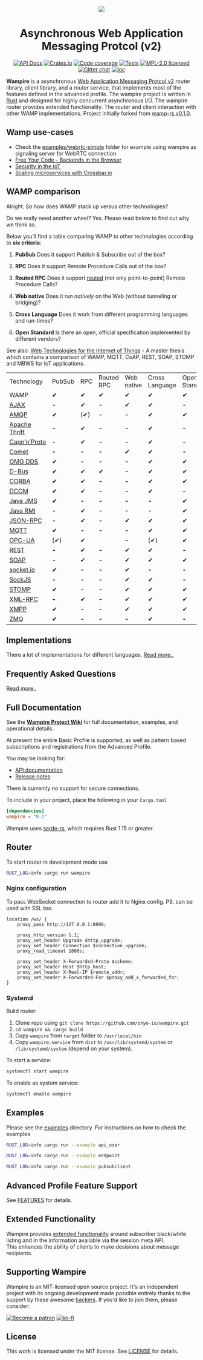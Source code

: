 <div align="center">

[![](https://raw.githubusercontent.com/wiki/ohyo-io/wampire/images/wampire.svg)](#top)

# Asynchronous Web Application Messaging Protcol (v2)

[![API Docs][docrs-badge]][docrs-url]
[![Crates.io][crates-badge]][crates-url]
[![Code coverage][codecov-badge]][codecov-url]
[![Tests][tests-badge]][tests-url]
[![MPL-2.0 licensed][license-badge]][license-url]
[![Gitter chat][gitter-badge]][gitter-url]
[![loc][loc-badge]][loc-url]
</div>

[docrs-badge]: https://img.shields.io/docsrs/wampire?style=flat-square
[docrs-url]: https://docs.rs/wampire/
[crates-badge]: https://img.shields.io/crates/v/wampire.svg?style=flat-square
[crates-url]: https://crates.io/crates/wampire
[license-badge]: https://img.shields.io/badge/license-MIT-blue.svg?style=flat-square
[license-url]: https://github.com/ohyo-io/wampire/blob/master/LICENSE
[gitter-badge]: https://img.shields.io/gitter/room/angular_rust/community.svg?style=flat-square
[gitter-url]: https://gitter.im/angular_rust/community
[tests-badge]: https://img.shields.io/github/workflow/status/ohyo-io/wampire/Tests?label=tests&logo=github&style=flat-square
[tests-url]: https://github.com/ohyo-io/wampire/actions/workflows/tests.yml
[codecov-badge]: https://img.shields.io/codecov/c/github/ohyo-io/wampire?logo=codecov&style=flat-square&token=L7KV27OLY0
[codecov-url]: https://codecov.io/gh/ohyo-io/wampire
[loc-badge]: https://img.shields.io/tokei/lines/github/ohyo-io/wampire?style=flat-square
[loc-url]: https://github.com/ohyo-io/wampire

**Wampire** is a asynchronous [Web Application Messaging Protcol v2](http://wamp-proto.org/) router library, client library, and a router service, that implements most of the features defined in the advanced profile. The wampire project is written in [Rust](https://www.rust-lang.org/) and designed for highly concurrent asynchronous I/O. The wampire router provides extended functionality.  The router and client interaction with other WAMP implementations. 
Project initially forked from [wamp-rs v0.1.0](https://github.com/dyule/wamp-rs).

## Wamp use-cases

- Check the [examples/webrtc-simple](examples/webrtc-simple) folder 
for example using wampire as signaling server for WebRTC connection. 
- [Free Your Code - Backends in the Browser](https://crossbario.com/blog/Free-Your-Code-Backends-in-the-Browser/)
- [Security in the IoT](https://crossbario.com/static/presentations/iot-security/index.html)
- [Scaling microservices with Crossbar.io](https://crossbario.com/static/presentations/microservices/index.html)

## WAMP comparison[](#wamp-compared "Permalink to this headline")

Alright. So how does WAMP stack up versus other technologies?

Do we really need another wheel? Yes. Please read below to find out why we think so.

Below you’ll find a table comparing WAMP to other technologies according to **six criteria**:

1. **PubSub** Does it support Publish & Subscribe out of the box?
  
2. **RPC** Does it support Remote Procedure Calls out of the box?
  
3. **Routed RPC** Does it support [routed](https://wamp-proto.org/why/#unified_routing) (not only point-to-point) Remote Procedure Calls?
  
4. **Web native** Does it run *natively* on the Web (without tunneling or bridging)?
  
5. **Cross Language** Does it work from different programming languages and run-times?
  
6. **Open Standard** Is there an open, official specification implemented by different vendors?
  

See also: [Web Technologies for the Internet of Things](http://iotiran.com/media/k2/attachments/web-technologies.pdf) - A master thesis which contains a comparison of WAMP, MQTT, CoAP, REST, SOAP, STOMP and MBWS for IoT applications.

|     |     |     |     |     |     |     |
| --- | --- | --- | --- | --- | --- | --- |
| Technology | PubSub | RPC | Routed RPC | Web native | Cross Language | Open Standard |
| WAMP                          | ✔    | ✔   | ✔   | ✔   | ✔   | ✔   |
| [AJAX](#ajax)                 | **-** | ✔   | **-** | ✔   | ✔   | **-** |
| [AMQP](#amqp)                 | ✔    | (✔) | **-** | **-** | ✔   | ✔   |
| [Apache Thrift](#thrift)      | **-** | ✔   | **-** | **-** | ✔   | **-** |
| [Capn’n’Proto](#capnnproto)   | **-** | ✔   | **-** | **-** | ✔   | **-** |
| [Comet](#comet)               | **-** | **-** | **-** | ✔   | ✔   | **-** |
| [OMG DDS](#omg-dds)           | ✔    | **-** | **-** | **-** | ✔   | ✔   |
| [D-Bus](#d-bus)               | ✔    | ✔   | ✔   | **-** | ✔   | ✔   |
| [CORBA](#corba)               | ✔    | ✔   | **-** | **-** | ✔   | ✔   |
| [DCOM](#dcom)                 | ✔    | ✔   | **-** | **-** | ✔   | **-** |
| [Java JMS](#jms)              | ✔    | **-** | **-** | **-** | **-** | ✔   |
| [Java RMI](#java-rmi)         | **-** | ✔   | **-** | **-** | **-** | ✔   |
| [JSON-RPC](#json-rpc)         | **-** | ✔   | **-** | ✔   | ✔   | ✔   |
| [MQTT](#mqtt)                 | ✔    | **-** | **-** | **-** | ✔   | ✔   |
| [OPC-UA](#opc-ua)             | (✔)  | ✔ |     | **-** | (✔) | ✔   | ✔   |
| [REST](#rest)                 | **-** | ✔   | **-** | ✔   | ✔   | **-** |
| [SOAP](#soap)                 | **-** | ✔   | **-** | ✔   | ✔   | ✔   |
| [socket.io](#socketio)        | ✔    | **-** | **-** | ✔   | **-** | **-** |
| [SockJS](#sockjs)             | **-** | **-** | **-** | ✔   | ✔   | **-** |
| [STOMP](#stomp)               | ✔    | **-** | **-** | ✔   | ✔   | ✔   |
| [XML-RPC](#xml-rpc)           | **-** | ✔   | **-** | ✔   | ✔   | ✔   |
| [XMPP](#xmpp)                 | ✔    | **-** | **-** | ✔   | ✔   | ✔   |
| [ZMQ](#zmq)                   | ✔    | **-** | **-** | **-** | ✔   | **-** |

## Implementations

There a lot of implementations for different languages. [Read more..](https://wamp-proto.org/implementations.html)

## Frequently Asked Questions
[Read more..](https://wamp-proto.org/faq.html)

## Full Documentation

See the [**Wampire Project Wiki**](https://github.com/ohyo-io/wampire/wiki) for full documentation, examples, and operational details.

At present the entire Basic Profile is supported, as well as pattern based subscriptions and registrations from the Advanced Profile.

You may be looking for:

- [API documentation](https://docs.rs/wampire/)
- [Release notes](https://github.com/ohyo-io/wampire/releases)

There is currently no support for secure connections.

To include in your project, place the following in your `Cargo.toml`

```toml
[dependencies]
wampire = "0.2"
```
Wampire uses [serde-rs](https://github.com/serde-rs/serde), which requires Rust 1.15 or greater.

## Router

To start router in development mode use
```bash
RUST_LOG=info cargo run wampire
```

### Nginx configuration

To pass WebSocket connection to router add it to Nginx config.
PS. can be used with SSL too.
```
location /ws/ {
    proxy_pass http://127.0.0.1:8090;
    
    proxy_http_version 1.1;
    proxy_set_header Upgrade $http_upgrade;
    proxy_set_header Connection $connection_upgrade;
    proxy_read_timeout 1800s;

    proxy_set_header X-Forwarded-Proto $scheme;
    proxy_set_header Host $http_host;
    proxy_set_header X-Real-IP $remote_addr;
    proxy_set_header X-Forwarded-For $proxy_add_x_forwarded_for;
}
```

### Systemd

Build router:
1. Clone repo using `git clone https://github.com/ohyo-io/wampire.git`
2. `cd wampire && cargo build`
3. Copy `wampire` from `target` folder to `/usr/local/bin`
4. Copy `wampire.service` from `dist` to `/usr/lib/systemd/system` or `/lib/systemd/system` (depend on your system).

To start a service:
``` bash
systemctl start wampire
```
To enable as system service:
``` bash
systemctl enable wampire
```

## Examples

Please see the [examples](examples) directory.
For instructions on how to check the examples

```bash
RUST_LOG=info cargo run --example api_user
```
```bash
RUST_LOG=info cargo run --example endpoint
```
```bash
RUST_LOG=info cargo run --example pubsubclient
```

## Advanced Profile Feature Support

See [FEATURES](./FEATURES.md) for details.

## Extended Functionality

Wampire provides [extended functionality](https://github.com/ohyo-io/wampire/wiki/Extended-Functionality) 
around subscriber black/white listing and in the information available via the session meta API.  
This enhances the ability of clients to make desisions about message recipients.

## Supporting Wampire

Wampire is an MIT-licensed open source project. It's an independent project with its ongoing development made possible 
entirely thanks to the support by these awesome [backers](./BACKERS.md). If 
you'd like to join them, please consider:

[![Become a patron](https://raw.githubusercontent.com/wiki/ohyo-io/wampire/images/patreon.png)](https://www.patreon.com/dudochkin)
[![ko-fi](https://raw.githubusercontent.com/wiki/ohyo-io/wampire/images/kofi2.png)](https://ko-fi.com/Y8Y3E0YQ)

## License

This work is licensed under the MIT license. See [LICENSE](./LICENSE) for details.
